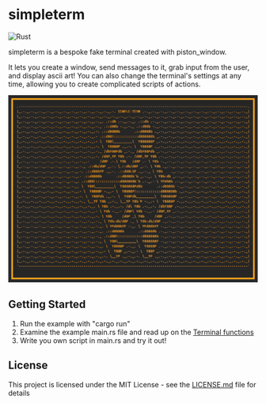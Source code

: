 # simpleterm

![Rust](https://github.com/tjhaskel/rust_simpleterm/workflows/Rust/badge.svg)

simpleterm is a bespoke fake terminal created with piston_window.

It lets you create a window, send messages to it, grab input from the user, and display ascii art!
You can also change the terminal's settings at any time, allowing you to create complicated scripts of actions.

![splash](https://github.com/tjhaskel/rust_simpleterm/blob/master/resources/splash.png)

## Getting Started

1. Run the example with "cargo run"
2. Examine the example main.rs file and read up on the [Terminal functions](https://docs.rs/simpleterm/0.2.2/simpleterm/terminal/struct.Terminal.html)
3. Write you own script in main.rs and try it out!

## License

This project is licensed under the MIT License - see the [LICENSE.md](https://github.com/tjhaskel/rust_simpleterm/blob/master/LICENSE.md) file for details 

